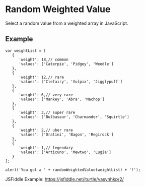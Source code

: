 # Random Weighted Value
Select a random value from a weighted array in JavaScript.

## Example
```JS
var weightList = [
   {
      'weight': 18,// common
      'values': ['Caterpie', 'Pidgey', 'Weedle']
   },
   {
      'weight': 12,// rare
      'values': ['Clefairy', 'Vulpix', 'Jigglypuff']
   },
   {
      'weight': 6,// very rare
      'values': ['Mankey', 'Abra', 'Machop']
   },
   {
      'weight': 3,// super rare
      'values': ['Bulbasaur', 'Charmander', 'Squirtle']
   },
   {
      'weight': 2,// uber rare
      'values': ['Dratini', 'Bagon', 'Regirock']
   },
   {
      'weight': 1,// legendary
      'values': ['Articuno', 'Mewtwo', 'Lugia']
   }
];

alert('You got a ' + randomWeightedValue(weightList) + '!');
```

JSFiddle Example: https://jsfiddle.net/iturtle/vasynhkp/2/
